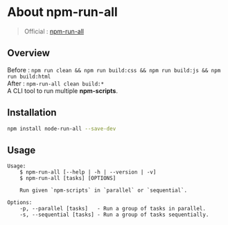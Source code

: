 # About npm-run-all
> Official : [npm-run-all](https://www.npmjs.com/package/npm-run-all)

## Overview
Before : `npm run clean && npm run build:css && npm run build:js && npm run build:html`  
After : `npm-run-all clean build:*`  
A CLI tool to run multiple **npm-scripts**.

## Installation
```bash
npm install node-run-all --save-dev
```

## Usage
```
Usage:
    $ npm-run-all [--help | -h | --version | -v]
    $ npm-run-all [tasks] [OPTIONS]

    Run given `npm-scripts` in `parallel` or `sequential`.
    
Options:
    -p, --parallel [tasks]   - Run a group of tasks in parallel.
    -s, --sequential [tasks] - Run a group of tasks sequentially.
```